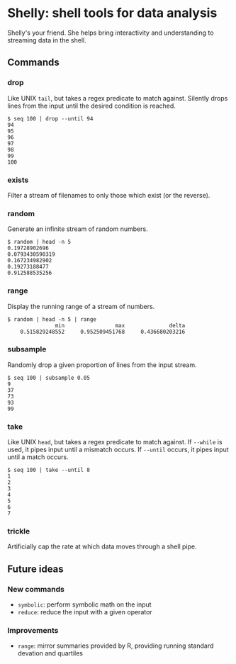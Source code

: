 # Shelly: shell tools for data analysis

Shelly's your friend. She helps bring interactivity and understanding to streaming data in the shell.

## Commands

### drop

Like UNIX ``tail``, but takes a regex predicate to match against. Silently drops lines from the input until the desired condition is reached.

```
$ seq 100 | drop --until 94
94
95
96
97
98
99
100
```

### exists

Filter a stream of filenames to only those which exist (or the reverse).

### random

Generate an infinite stream of random numbers.

```
$ random | head -n 5
0.19728902696
0.0793430590319
0.167234982902
0.19273188477
0.912588535256
```

### range

Display the running range of a stream of numbers.

```
$ random | head -n 5 | range
               min                max              delta
    0.515829248552     0.952509451768     0.436680203216
```

### subsample

Randomly drop a given proportion of lines from the input stream.

```
$ seq 100 | subsample 0.05
9
37
73
93
99
```

### take

Like UNIX ``head``, but takes a regex predicate to match against. If ``--while`` is used, it pipes input until a mismatch occurs. If ``--until`` occurs, it pipes input until a match occurs.

```
$ seq 100 | take --until 8
1
2
3
4
5
6
7
```

### trickle

Artificially cap the rate at which data moves through a shell pipe.

## Future ideas

### New commands

- `symbolic`: perform symbolic math on the input
- `reduce`: reduce the input with a given operator

### Improvements

- `range`: mirror summaries provided by R, providing running standard devation and quartiles
